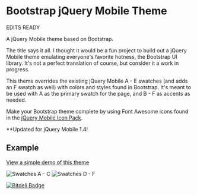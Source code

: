 # Bootstrap jQuery Mobile Theme
EDITS READY

A jQuery Mobile theme based on Bootstrap.

The title says it all. I thought it would be a fun project to build out a jQuery Mobile theme emulating everyone's favorite hotness, the Bootstrap UI library. It's not a perfect translation of course, but consider it a work in progress.

This theme overrides the existing jQuery Mobile A - E swatches (and adds an F swatch as well) with colors and styles found in Bootstrap. It's meant to be used with A as the primary swatch for the page, and B - F as accents as needed.

Make your Bootstrap theme complete by using Font Awesome icons found in the [jQuery Mobile Icon Pack](https://github.com/commadelimited/jQuery-Mobile-Icon-Pack).

**Updated for jQuery Mobile 1.4!

## Example

[View a simple demo of this theme](http://andymatthews.net/code/jQuery-Mobile-Bootstrap-Theme/)

![Swatches A - C](http://andymatthews.net/code/jQuery-Mobile-Bootstrap-Theme/swatches-A-C.png?)
![Swatches D - F](http://andymatthews.net/code/jQuery-Mobile-Bootstrap-Theme/swatches-D-F.png?)

[![Bitdeli Badge](https://d2weczhvl823v0.cloudfront.net/commadelimited/jquery-mobile-bootstrap-theme/trend.png)](https://bitdeli.com/free "Bitdeli Badge")
